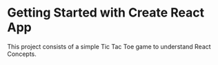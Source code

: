 # Getting Started with Create React App

This project consists of a simple Tic Tac Toe game to understand React Concepts.